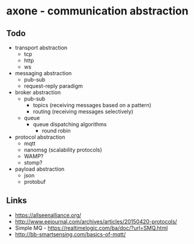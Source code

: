 # axone - communication abstraction


## Todo

   * transport abstraction
      * tcp
      * http
      * ws
   * messaging abstraction
      * pub-sub
      * request-reply paradigm
   * broker abstraction
      * pub-sub
         * topics (receiving messages based on a pattern)
         * routing (receiving messages selectively)
      * queue
         * queue dispatching algorithms
            * round robin
   * protocol abstraction
      * mqtt
      * nanomsg (scalability protocols)
      * WAMP?
      * stomp?
   * payload abstraction
      * json
      * protobuf

## Links
   * https://allseenalliance.org/
   * http://www.eejournal.com/archives/articles/20150420-protocols/
   * Simple MQ - https://realtimelogic.com/ba/doc/?url=SMQ.html
   * http://bb-smartsensing.com/basics-of-mqtt/

